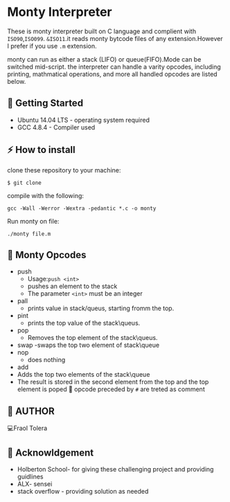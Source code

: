 Monty Interpreter   
=======================
These is monty interpreter built on C language and complient with ```ISO90```,```ISO099```. ```&ISO11```.it reads monty bytcode files
of any extension.However I prefer if you use ```.m``` extension.

monty can run as either a stack (LIFO) or queue(FIFO).Mode can be switched mid-script. the interpreter 
can handle a varity opcodes, including printing, mathmatical operations, and more all handled opcodes are listed below.

 :runner: Getting Started
----------------------------
- Ubuntu 14.04 LTS - operating system required
- GCC 4.8.4 - Compiler used

:zap: How to install
------------------------
clone these repository to your machine:
```
$ git clone
```
compile with the following:
```
gcc -Wall -Werror -Wextra -pedantic *.c -o monty
```
Run monty on file:
```
./monty file.m
```
:wrench: Monty Opcodes
-----------------------------
- push
   - Usage:```push <int>```
   - pushes an element to the stack
   - The parameter ```<int>``` must be an integer
- pall
   - prints value in stack/queus, starting fromm the top.
- pint
   - prints the top value of the stack\queus.
- pop
   - Removes the top element of the stack\queus.
- swap
   -swaps the top two element of stack\queue
- nop
  - does nothing
- add
 - Adds the top two elements of the stack\queue
 - The result is stored in the second element from the top and the top element is poped
:postbox: opcode preceded by ```#``` are treted as comment

:blue_book: AUTHOR
-------------------
:computer:Fraol Tolera 

:trumpet: Acknowldgement
---------------------------- 

- Holberton School- for giving these challenging project and providing guidlines
- ALX- sensei 
- stack overflow - providing solution as needed

 
 